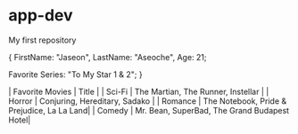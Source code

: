 # app-dev
My first repository


{
  FirstName: "Jaseon",
  LastName: "Aseoche",
  Age: 21;

  Favorite Series: "To My Star 1 & 2";
}


| Favorite Movies | Title  |
| Sci-Fi | The Martian, The Runner, Instellar |
| Horror | Conjuring, Hereditary, Sadako |
| Romance | The Notebook, Pride & Prejudice, La La Land|
| Comedy | Mr. Bean, SuperBad, The Grand Budapest Hotel|
